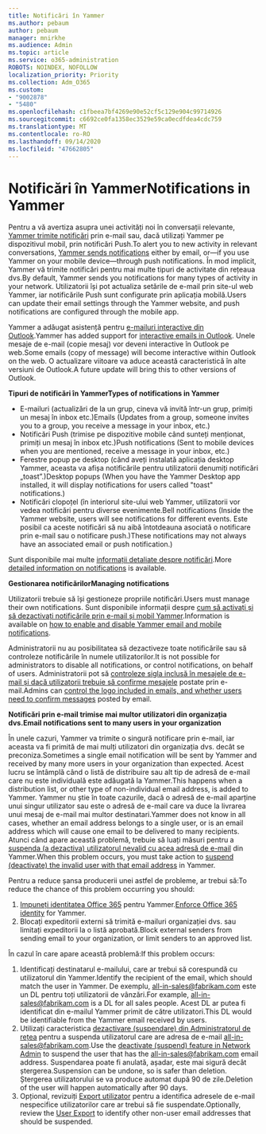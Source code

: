 ```yaml
---
title: Notificări în Yammer
ms.author: pebaum
author: pebaum
manager: mnirkhe
ms.audience: Admin
ms.topic: article
ms.service: o365-administration
ROBOTS: NOINDEX, NOFOLLOW
localization_priority: Priority
ms.collection: Adm_O365
ms.custom:
- "9002878"
- "5480"
ms.openlocfilehash: c1fbeea7bf4269e90e52cf5c129e904c99714926
ms.sourcegitcommit: c6692ce0fa1358ec3529e59ca0ecdfdea4cdc759
ms.translationtype: MT
ms.contentlocale: ro-RO
ms.lasthandoff: 09/14/2020
ms.locfileid: "47662805"
---
```

# <a name="notifications-in-yammer"></a><span data-ttu-id="1dd43-102">Notificări în Yammer</span><span class="sxs-lookup"><span data-stu-id="1dd43-102">Notifications in Yammer</span></span>

<span data-ttu-id="1dd43-103">Pentru a vă avertiza asupra unei activități noi în conversații relevante, [Yammer trimite notificări](https://support.microsoft.com/en-gb/office/enable-or-disable-yammer-email-and-phone-notifications-93e530e0-189f-4768-8f28-7683d48cc996) prin e-mail sau, dacă utilizați Yammer pe dispozitivul mobil, prin notificări Push.</span><span class="sxs-lookup"><span data-stu-id="1dd43-103">To alert you to new activity in relevant conversations, [Yammer sends notifications](https://support.microsoft.com/en-gb/office/enable-or-disable-yammer-email-and-phone-notifications-93e530e0-189f-4768-8f28-7683d48cc996) either by email, or—if you use Yammer on your mobile device—through push notifications.</span></span> <span data-ttu-id="1dd43-104">În mod implicit, Yammer vă trimite notificări pentru mai multe tipuri de activitate din rețeaua dvs.</span><span class="sxs-lookup"><span data-stu-id="1dd43-104">By default, Yammer sends you notifications for many types of activity in your network.</span></span> <span data-ttu-id="1dd43-105">Utilizatorii își pot actualiza setările de e-mail prin site-ul web Yammer, iar notificările Push sunt configurate prin aplicația mobilă.</span><span class="sxs-lookup"><span data-stu-id="1dd43-105">Users can update their email settings through the Yammer website, and push notifications are configured through the mobile app.</span></span> 

<span data-ttu-id="1dd43-106">Yammer a adăugat asistență pentru [e-mailuri interactive din Outlook](https://techcommunity.microsoft.com/t5/outlook-blog/interactive-yammer-emails-in-outlook-on-the-web-are-here/ba-p/1209420).</span><span class="sxs-lookup"><span data-stu-id="1dd43-106">Yammer has added support for [interactive emails in Outlook](https://techcommunity.microsoft.com/t5/outlook-blog/interactive-yammer-emails-in-outlook-on-the-web-are-here/ba-p/1209420).</span></span> <span data-ttu-id="1dd43-107">Unele mesaje de e-mail (copie mesaj) vor deveni interactive în Outlook pe web.</span><span class="sxs-lookup"><span data-stu-id="1dd43-107">Some emails (copy of message) will become interactive within Outlook on the web.</span></span> <span data-ttu-id="1dd43-108">O actualizare viitoare va aduce această caracteristică în alte versiuni de Outlook.</span><span class="sxs-lookup"><span data-stu-id="1dd43-108">A future update will bring this to other versions of Outlook.</span></span>

<span data-ttu-id="1dd43-109">**Tipuri de notificări în Yammer**</span><span class="sxs-lookup"><span data-stu-id="1dd43-109">**Types of notifications in Yammer**</span></span>

- <span data-ttu-id="1dd43-110">E-mailuri (actualizări de la un grup, cineva vă invită într-un grup, primiți un mesaj în inbox etc.)</span><span class="sxs-lookup"><span data-stu-id="1dd43-110">Emails (Updates from a group, someone invites you to a group, you receive a message in your inbox, etc.)</span></span>
- <span data-ttu-id="1dd43-111">Notificări Push (trimise pe dispozitive mobile când sunteți menționat, primiți un mesaj în inbox etc.)</span><span class="sxs-lookup"><span data-stu-id="1dd43-111">Push notifications (Sent to mobile devices when you are mentioned, receive a message in your inbox, etc.)</span></span>
- <span data-ttu-id="1dd43-112">Ferestre popup pe desktop (când aveți instalată aplicația desktop Yammer, aceasta va afișa notificările pentru utilizatorii denumiți notificări „toast”.)</span><span class="sxs-lookup"><span data-stu-id="1dd43-112">Desktop popups (When you have the Yammer Desktop app installed, it will display notifications for users called "toast" notifications.)</span></span>
- <span data-ttu-id="1dd43-113">Notificări clopoțel (în interiorul site-ului web Yammer, utilizatorii vor vedea notificări pentru diverse evenimente.</span><span class="sxs-lookup"><span data-stu-id="1dd43-113">Bell notifications (Inside the Yammer website, users will see notifications for different events.</span></span> <span data-ttu-id="1dd43-114">Este posibil ca aceste notificări să nu aibă întotdeauna asociată o notificare prin e-mail sau o notificare push.)</span><span class="sxs-lookup"><span data-stu-id="1dd43-114">These notifications may not always have an associated email or push notification.)</span></span>

<span data-ttu-id="1dd43-115">Sunt disponibile mai multe [informații detaliate despre notificări](https://support.microsoft.com/en-gb/office/enable-or-disable-yammer-email-and-phone-notifications-93e530e0-189f-4768-8f28-7683d48cc996).</span><span class="sxs-lookup"><span data-stu-id="1dd43-115">More [detailed information on notifications](https://support.microsoft.com/en-gb/office/enable-or-disable-yammer-email-and-phone-notifications-93e530e0-189f-4768-8f28-7683d48cc996) is available.</span></span>

<span data-ttu-id="1dd43-116">**Gestionarea notificărilor**</span><span class="sxs-lookup"><span data-stu-id="1dd43-116">**Managing notifications**</span></span>

<span data-ttu-id="1dd43-117">Utilizatorii trebuie să își gestioneze propriile notificări.</span><span class="sxs-lookup"><span data-stu-id="1dd43-117">Users must manage their own notifications.</span></span> <span data-ttu-id="1dd43-118">Sunt disponibile informații despre [cum să activați și să dezactivați notificările prin e-mail și mobil Yammer](https://support.microsoft.com/en-gb/office/enable-or-disable-yammer-email-and-phone-notifications-93e530e0-189f-4768-8f28-7683d48cc996).</span><span class="sxs-lookup"><span data-stu-id="1dd43-118">Information is available on [how to enable and disable Yammer email and mobile notifications](https://support.microsoft.com/en-gb/office/enable-or-disable-yammer-email-and-phone-notifications-93e530e0-189f-4768-8f28-7683d48cc996).</span></span> 

<span data-ttu-id="1dd43-119">Administratorii nu au posibilitatea să dezactiveze toate notificările sau să controleze notificările în numele utilizatorilor.</span><span class="sxs-lookup"><span data-stu-id="1dd43-119">It is not possible for administrators to disable all notifications, or control notifications, on behalf of users.</span></span> <span data-ttu-id="1dd43-120">Administratorii pot să [controleze sigla inclusă în mesajele de e-mail și dacă utilizatorii trebuie să confirme mesajele](https://docs.microsoft.com/yammer/configure-your-yammer-network/configure-email-and-yammer) postate prin e-mail.</span><span class="sxs-lookup"><span data-stu-id="1dd43-120">Admins can [control the logo included in emails, and whether users need to confirm messages](https://docs.microsoft.com/yammer/configure-your-yammer-network/configure-email-and-yammer) posted by email.</span></span>

<span data-ttu-id="1dd43-121">**Notificări prin e-mail trimise mai multor utilizatori din organizația dvs.**</span><span class="sxs-lookup"><span data-stu-id="1dd43-121">**Email notifications sent to many users in your organization**</span></span>

<span data-ttu-id="1dd43-122">În unele cazuri, Yammer va trimite o singură notificare prin e-mail, iar aceasta va fi primită de mai mulți utilizatori din organizația dvs. decât se preconiza.</span><span class="sxs-lookup"><span data-stu-id="1dd43-122">Sometimes a single email notification will be sent by Yammer and received by many more users in your organization than expected.</span></span> <span data-ttu-id="1dd43-123">Acest lucru se întâmplă când o listă de distribuire sau alt tip de adresă de e-mail care nu este individuală este adăugată la Yammer.</span><span class="sxs-lookup"><span data-stu-id="1dd43-123">This happens when a distribution list, or other type of non-individual email address, is added to Yammer.</span></span> <span data-ttu-id="1dd43-124">Yammer nu știe în toate cazurile, dacă o adresă de e-mail aparține unui singur utilizator sau este o adresă de e-mail care va duce la livrarea unui mesaj de e-mail mai multor destinatari.</span><span class="sxs-lookup"><span data-stu-id="1dd43-124">Yammer does not know in all cases, whether an email address belongs to a single user, or is an email address which will cause one email to be delivered to many recipients.</span></span> <span data-ttu-id="1dd43-125">Atunci când apare această problemă, trebuie să luați măsuri pentru a [suspenda (a dezactiva) utilizatorul nevalid cu acea adresă de e-mail](https://docs.microsoft.com/yammer/manage-yammer-users/add-block-or-remove-users#remove-users) din Yammer.</span><span class="sxs-lookup"><span data-stu-id="1dd43-125">When this problem occurs, you must take action to [suspend (deactivate) the invalid user with that email address](https://docs.microsoft.com/yammer/manage-yammer-users/add-block-or-remove-users#remove-users) in Yammer.</span></span> 

<span data-ttu-id="1dd43-126">Pentru a reduce șansa producerii unei astfel de probleme, ar trebui să:</span><span class="sxs-lookup"><span data-stu-id="1dd43-126">To reduce the chance of this problem occurring you should:</span></span>

1. <span data-ttu-id="1dd43-127">[Impuneți identitatea Office 365](https://docs.microsoft.com/yammer/configure-your-yammer-network/enforce-office-365-identity) pentru Yammer.</span><span class="sxs-lookup"><span data-stu-id="1dd43-127">[Enforce Office 365 identity](https://docs.microsoft.com/yammer/configure-your-yammer-network/enforce-office-365-identity) for Yammer.</span></span>
2. <span data-ttu-id="1dd43-128">Blocați expeditorii externi să trimită e-mailuri organizației dvs. sau limitați expeditorii la o listă aprobată.</span><span class="sxs-lookup"><span data-stu-id="1dd43-128">Block external senders from sending email to your organization, or limit senders to an approved list.</span></span>

<span data-ttu-id="1dd43-129">În cazul în care apare această problemă:</span><span class="sxs-lookup"><span data-stu-id="1dd43-129">If this problem occurs:</span></span>

1. <span data-ttu-id="1dd43-130">Identificați destinatarul e-mailului, care ar trebui să corespundă cu utilizatorul din Yammer.</span><span class="sxs-lookup"><span data-stu-id="1dd43-130">Identify the recipient of the email, which should match the user in Yammer.</span></span> <span data-ttu-id="1dd43-131">De exemplu, all-in-sales@fabrikam.com este un DL pentru toți utilizatorii de vânzări.</span><span class="sxs-lookup"><span data-stu-id="1dd43-131">For example, all-in-sales@fabrikam.com is a DL for all sales people.</span></span> <span data-ttu-id="1dd43-132">Acest DL ar putea fi identificat din e-mailul Yammer primit de către utilizatori.</span><span class="sxs-lookup"><span data-stu-id="1dd43-132">This DL would be identifiable from the Yammer email received by users.</span></span>
2. <span data-ttu-id="1dd43-133">Utilizați caracteristica [dezactivare (suspendare) din Administratorul de rețea](https://docs.microsoft.com/yammer/manage-yammer-users/add-block-or-remove-users#remove-users) pentru a suspenda utilizatorul care are adresa de e-mail all-in-sales@fabrikam.com.</span><span class="sxs-lookup"><span data-stu-id="1dd43-133">Use the [deactivate (suspend) feature in Network Admin](https://docs.microsoft.com/yammer/manage-yammer-users/add-block-or-remove-users#remove-users) to suspend the user that has the all-in-sales@fabrikam.com email address.</span></span> <span data-ttu-id="1dd43-134">Suspendarea poate fi anulată, așadar, este mai sigură decât ștergerea.</span><span class="sxs-lookup"><span data-stu-id="1dd43-134">Suspension can be undone, so is safer than deletion.</span></span> <span data-ttu-id="1dd43-135">Ștergerea utilizatorului se va produce automat după 90 de zile.</span><span class="sxs-lookup"><span data-stu-id="1dd43-135">Deletion of the user will happen automatically after 90 days.</span></span>
3. <span data-ttu-id="1dd43-136">Opțional, revizuiți [Export utilizator](https://docs.microsoft.com/yammer/manage-security-and-compliance/export-yammer-enterprise-data#ExportUsers) pentru a identifica adresele de e-mail nespecifice utilizatorilor care ar trebui să fie suspendate.</span><span class="sxs-lookup"><span data-stu-id="1dd43-136">Optionally, review the [User Export](https://docs.microsoft.com/yammer/manage-security-and-compliance/export-yammer-enterprise-data#ExportUsers) to identify other non-user email addresses that should be suspended.</span></span>
